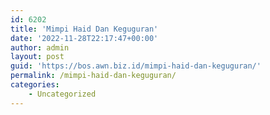 ```yaml
---
id: 6202
title: 'Mimpi Haid Dan Keguguran'
date: '2022-11-28T22:17:47+00:00'
author: admin
layout: post
guid: 'https://bos.awn.biz.id/mimpi-haid-dan-keguguran/'
permalink: /mimpi-haid-dan-keguguran/
categories:
    - Uncategorized
---
```


